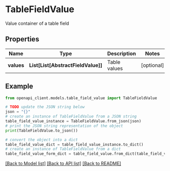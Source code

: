 # TableFieldValue

Value container of a table field

## Properties

Name | Type | Description | Notes
------------ | ------------- | ------------- | -------------
**values** | **List[List[AbstractFieldValue]]** | Table values | [optional] 

## Example

```python
from openapi_client.models.table_field_value import TableFieldValue

# TODO update the JSON string below
json = "{}"
# create an instance of TableFieldValue from a JSON string
table_field_value_instance = TableFieldValue.from_json(json)
# print the JSON string representation of the object
print(TableFieldValue.to_json())

# convert the object into a dict
table_field_value_dict = table_field_value_instance.to_dict()
# create an instance of TableFieldValue from a dict
table_field_value_form_dict = table_field_value.from_dict(table_field_value_dict)
```
[[Back to Model list]](../README.md#documentation-for-models) [[Back to API list]](../README.md#documentation-for-api-endpoints) [[Back to README]](../README.md)


